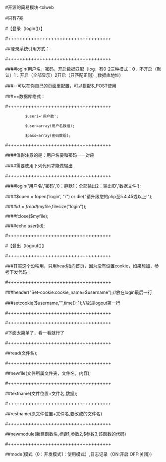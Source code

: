 #开源的简易模块-txlweb

#只有7兆

#【登录（login()）】

#++++++++++++++++++++++++++++++++++++

##登录系统引用方式：

#++++++++++++++++++++++++++++++++++++

####login(用户名，密码，开启数据匹配（log，有0-2三种模式：0，不开启（默认）1：开启（全部显示）2开启（只匹配正则）,数据库地址)

###--可以在你自己的页面里配置，可以搭配$_POST使用

###==数据库格式：

#++++++++++++++++++++++++++++++++++++

             $useri='用户数';               
             
             $user=array(用户名数组);
             
             $pass=array(密码数组);
             
#++++++++++++++++++++++++++++++++++++

####值得注意的是：用户名要和密码一一对应

####需要使用下列代码才能做输出

#++++++++++++++++++++++++++++++++++++

####login('用户名','密码','0：静默1：全部输出2：输出ID','数据文件');

####$open = fopen('login', "r") or die("请升级您的php至5.4.45或以上!");

####$id = fread($myfile,filesize("login"));

####fclose($myfile);

####echo $user[$id];

#++++++++++++++++++++++++++++++++++++

#【登出（logout(）】

#++++++++++++++++++++++++++++++++++++

###其实这个没啥用，只用head指向首页，因为没有设置cookie，如果想加，参考下发代码：

#++++++++++++++++++++++++++++++++++++

###header("Set-cookie:cookie_name=$username");//放在login最后一行

###setcookie($username,"",time()-1);//放进logout第一行

#++++++++++++++++++++++++++++++++++++

#++++++++++++++++++++++++++++++++++++

#下面太简单了，看一看就行了

#++++++++++++++++++++++++++++++++++++

##read(文件名);

#++++++++++++++++++++++++++++++++++++

##newfile(文件所属文件夹，文件名，内容);

#++++++++++++++++++++++++++++++++++++

##textname(文件位置+文件名,数据);

#++++++++++++++++++++++++++++++++++++

##restname(原文件位置+文件名,要改成的文件名)

#++++++++++++++++++++++++++++++++++++

##newmodule(新建函数名,$参数1,$参数2,$参数3,该函数的代码)

#++++++++++++++++++++++++++++++++++++

##mode(模式（0：开发模式1：使用模式）,日志记录（ON:开启 OFF:关闭）)
